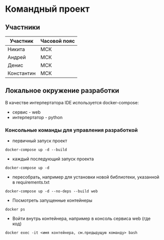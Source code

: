 # Командный проект
## Участники
Участник | Часовой пояс |
---|-------------
Никита  | МСК
Андрей | МСК
Денис | МСК
Константин | МСК
## Локальное окружение разработки
В качестве интерпертатора IDE используется docker-compose:
* сервис - web
* интерпертатор - python
### Консольные команды для управления разработкой
* первичный запуск проект
```commandline
docker-compose up -d --build
```
* каждый последующий запуск проекта
```commandline
docker-compose up -d
```
* пересобрать, например для установки новой библиотеки, указанной в requirements.txt
```commandline
docker-compose up -d --no-deps --build web
```
* Посмотреть запущенные контейнеры
```commandline
docker ps
```
* Войти внутрь контейнера, например в консоль сервиса web (где код)
```commandline
docker exec -it <имя контейнера, см.предыдущую команду> bash
```
